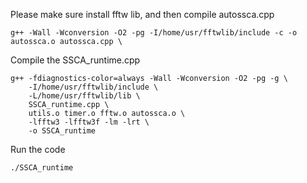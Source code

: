 Please make sure install fftw lib, and then compile autossca.cpp
```
g++ -Wall -Wconversion -O2 -pg -I/home/usr/fftwlib/include -c -o autossca.o autossca.cpp \
```
Compile the SSCA_runtime.cpp
```
g++ -fdiagnostics-color=always -Wall -Wconversion -O2 -pg -g \
    -I/home/usr/fftwlib/include \
    -L/home/usr/fftwlib/lib \
    SSCA_runtime.cpp \
    utils.o timer.o fftw.o autossca.o \
    -lfftw3 -lfftw3f -lm -lrt \
    -o SSCA_runtime

```

Run the code

```
./SSCA_runtime
```